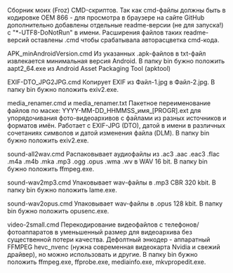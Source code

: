 Сборник моих (Froz) CMD-скриптов.
Так как cmd-файлы должны быть в кодировке OEM 866 - для просмотра в браузере на сайте GitHub дополнительно добавлены отдельные readme-версии (не для запуска!) с "*-UTF8-DoNotRun" в имени.
Расширения файлов таких readme-версий оставлены .cmd чтобы срабатывала авторасцветка cmd-кода.


APK_minAndroidVersion.cmd
Из указанных .apk-файлов в txt-файл извлекается минимальная версия Android.
В папку bin бужно положить aapt2_64.exe из Android Asset Packaging Tool (apktool)

EXIF-DTO_JPG2JPG.cmd
Копирует EXIF из Файл-1.jpg в Файл-2.jpg.
В папку bin бужно положить exiv2.exe.

media_renamer.cmd и media_renamer.txt
Пакетное переименование файлов по маске: YYYY-MM-DD_HHMMSS_имя_[PROGR].ext
для упорядочивания фото-видеоархивов с файлами из разных источников и форматов имён.
Работает с EXIF-JPG (DTO), датой в имени в различных сочетаниях символов и датой изменения файла (DLM).
В папку bin бужно положить exiv2.exe.

sound-all2wav.cmd
Распаковывает аудиофайлы из .ac3 .aac .eac3 .flac .m4a .m4b .mka .mp3 .ogg .opus .wma .wv в WAV 16 bit.
В папку bin бужно положить ffmpeg.exe.

sound-wav2mp3.cmd
Упаковывает wav-файлы в .mp3 CBR 320 kbit.
В папку bin бужно положить lame.exe.

sound-wav2opus.cmd
Упаковывает wav-файлы в .opus 128 kbit.
В папку bin бужно положить opusenc.exe.

video-2small.cmd
Перекодирование видеофайлов с телефонов/фотоаппаратов в уменьшенный размер для видеоархива без существенной потери качества.
Дефолтный энкодер - аппаратный FFMPEG hevc_nvenc (нужна современная видеокарта Nvidia и свежий драйвер), но можно использовать и другие.
В папку bin бужно положить ffmpeg.exe, ffprobe.exe, mediainfo.exe, mkvpropedit.exe.

